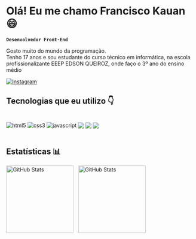 # Olá! Eu me chamo Francisco Kauan 😄

**`Desenvolvedor Front-End`**

Gosto muito do mundo da programação.</br>
Tenho 17 anos e sou estudante do curso técnico em informática, na escola profissionalizante EEEP EDSON QUEIROZ, onde faço o 3º ano do ensino médio

[![Instagram](https://img.shields.io/badge/Instagram-E4405F?style=for-the-badge&logo=instagram&logoColor=white)](https://instagram.com/fco_kauann)

## Tecnologias que eu utilizo 👇

<div style="displat: inline_block"><br/>
    <img align="center" alt="html5" src="https://img.shields.io/badge/HTML5-E34F26?style=for-the-badge&logo=html5&logoColor=white">
    <img align="center" alt="css3" src="https://img.shields.io/badge/CSS3-1572B6?style=for-the-badge&logo=css3&logoColor=white">
    <img align="center" alt="javascript" src="https://img.shields.io/badge/JavaScript-F7DF1E?style=for-the-badge&logo=javascript&logoColor=black">
    <img align="center" src="https://img.shields.io/badge/React-20232A?style=for-the-badge&logo=react&logoColor=61DAFB">
    <img align="center" src="https://img.shields.io/badge/Tailwind_CSS-38B2AC?style=for-the-badge&logo=tailwind-css&logoColor=white">
    <img align="center" src="https://img.shields.io/badge/GIT-E44C30?style=for-the-badge&logo=git&logoColor=white">
</div></br>

## Estatísticas 📊

<p>
  <img 
    align="left" 
    alt="GitHub Stats" 
    height="180" 
    style="padding-right: 10px;" 
    src="https://github-readme-stats.vercel.app/api?username=FcoKauan&show_icons=true&theme=dracula&include_all_commits=true&locale=pt-br" 
  />

<img 
      align="left" 
      alt="GitHub Stats" 
      height="180" 
      src="https://github-readme-stats.vercel.app/api/top-langs/?username=FcoKauan&theme=dracula&layout=compact&custom_title=Tecnologias&langs_count=9" 
  />

</p>

